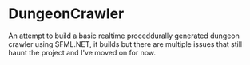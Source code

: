 # DungeonCrawler
An attempt to build a basic realtime proceddurally generated dungeon crawler using SFML.NET, it builds but there are multiple issues that still haunt the project and I've moved on for now.
